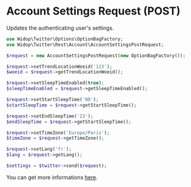 # Account Settings Request (POST)

Updates the authenticating user's settings.

``` php
use Widop\Twitter\Options\OptionBagFactory;
use Widop\Twitter\Rest\Account\AccountSettingsPostRequest;

$request = new AccountSettingsPostRequest(new OptionBagFactory());

$request->setTrendLocationWoeid('123');
$woeid = $request->getTrendLocationWoeid();

$request->setSleepTimeEnabled(true);
$sleepTimeEnabled = $request->getSleepTimeEnabled();

$request->setStartSleepTime('00');
$startSleepTime = $request->getStartSleepTime();

$request->setEndSleepTime('23');
$endSleepTime = $request->getStartSleepTime();

$request->setTimeZone('Europe/Paris');
$timeZone = $request->getTimeZone();

$request->setLang('fr');
$lang = $request->getLang();

$settings = $twitter->send($request);
```

You can get more informations [here](https://dev.twitter.com/docs/api/1.1/post/account/settings).
